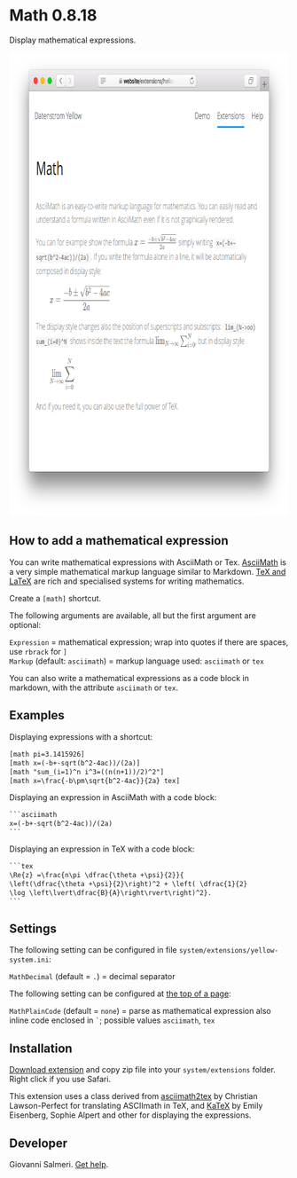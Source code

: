 Math 0.8.18
===========
Display mathematical expressions.

<p align="center"><img src="math-screenshot.png?raw=true" width="795" height="836" alt="Screenshot"></p>

## How to add a mathematical expression

You can write mathematical expressions with AsciiMath or Tex. [AsciiMath](http://asciimath.org/) is a very simple mathematical markup language similar to Markdown. [TeX and LaTeX](https://en.wikibooks.org/wiki/LaTeX/Mathematics) are rich and specialised systems for writing mathematics.

Create a `[math]` shortcut.

The following arguments are available, all but the first argument are optional:

`Expression` = mathematical expression; wrap into quotes if there are spaces, use `rbrack` for `]`  
`Markup` (default: `asciimath`) = markup language used: `asciimath` or `tex`  

You can also write a mathematical expressions as a code block in markdown, with the attribute `asciimath` or `tex`.

## Examples

Displaying expressions with a shortcut:

    [math pi=3.1415926]
    [math x=(-b+-sqrt(b^2-4ac))/(2a)]
    [math "sum_(i=1)^n i^3=((n(n+1))/2)^2"]
    [math x=\frac{-b\pm\sqrt{b^2-4ac}}{2a} tex]

Displaying an expression in AsciiMath with a code block:

    ```asciimath
    x=(-b+-sqrt(b^2-4ac))/(2a)
    ```

Displaying an expression in TeX with a code block:

    ```tex
    \Re{z} =\frac{n\pi \dfrac{\theta +\psi}{2}}{
    \left(\dfrac{\theta +\psi}{2}\right)^2 + \left( \dfrac{1}{2}
    \log \left\lvert\dfrac{B}{A}\right\rvert\right)^2}.
    ```

## Settings

The following setting can be configured in file `system/extensions/yellow-system.ini`:

`MathDecimal` (default = `.`) = decimal separator  

The following setting can be configured at [the top of a page](https://github.com/datenstrom/yellow-extensions/tree/master/source/core#settings):

`MathPlainCode` (default = `none`) = parse as mathematical expression also inline code enclosed in `` ` ``; possible values `asciimath`, `tex`  

## Installation

[Download extension](https://github.com/GiovanniSalmeri/yellow-math/archive/master.zip) and copy zip file into your `system/extensions` folder. Right click if you use Safari.

This extension uses a class derived from [asciimath2tex](https://github.com/christianp/asciimath2tex) by Christian Lawson-Perfect for translating ASCIImath in TeX, and [KaTeX](https://katex.org/) by Emily Eisenberg, Sophie Alpert and other for displaying the expressions.

## Developer

Giovanni Salmeri. [Get help](https://github.com/GiovanniSalmeri/yellow-table/issues).
